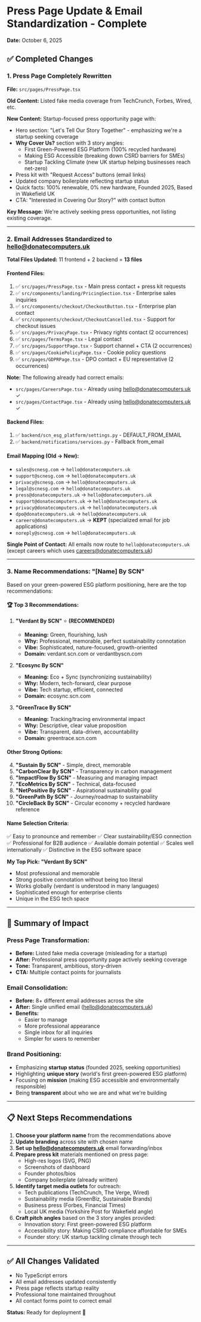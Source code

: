 # Press Page Update & Email Standardization - Complete

**Date:** October 6, 2025

## ✅ Completed Changes

### 1. Press Page Completely Rewritten
**File:** `src/pages/PressPage.tsx`

**Old Content:** Listed fake media coverage from TechCrunch, Forbes, Wired, etc.

**New Content:** Startup-focused press opportunity page with:
- Hero section: "Let's Tell Our Story Together" - emphasizing we're a startup seeking coverage
- **Why Cover Us?** section with 3 story angles:
  - First Green-Powered ESG Platform (100% recycled hardware)
  - Making ESG Accessible (breaking down CSRD barriers for SMEs)
  - Startup Tackling Climate (new UK startup helping businesses reach net-zero)
- Press kit with "Request Access" buttons (email links)
- Updated company boilerplate reflecting startup status
- Quick facts: 100% renewable, 0% new hardware, Founded 2025, Based in Wakefield UK
- CTA: "Interested in Covering Our Story?" with contact button

**Key Message:** We're actively seeking press opportunities, not listing existing coverage.

---

### 2. Email Addresses Standardized to hello@donatecomputers.uk

**Total Files Updated:** 11 frontend + 2 backend = **13 files**

#### Frontend Files:
1. ✅ `src/pages/PressPage.tsx` - Main press contact + press kit requests
2. ✅ `src/components/landing/PricingSection.tsx` - Enterprise sales inquiries
3. ✅ `src/components/checkout/CheckoutButton.tsx` - Enterprise plan contact
4. ✅ `src/components/checkout/CheckoutCancelled.tsx` - Support for checkout issues
5. ✅ `src/pages/PrivacyPage.tsx` - Privacy rights contact (2 occurrences)
6. ✅ `src/pages/TermsPage.tsx` - Legal contact
7. ✅ `src/pages/SupportPage.tsx` - Support channel + CTA (2 occurrences)
8. ✅ `src/pages/CookiePolicyPage.tsx` - Cookie policy questions
9. ✅ `src/pages/GDPRPage.tsx` - DPO contact + EU representative (2 occurrences)

**Note:** The following already had correct emails:
- `src/pages/CareersPage.tsx` - Already using hello@donatecomputers.uk ✓
- `src/pages/ContactPage.tsx` - Already using hello@donatecomputers.uk ✓

#### Backend Files:
1. ✅ `backend/scn_esg_platform/settings.py` - DEFAULT_FROM_EMAIL
2. ✅ `backend/notifications/services.py` - Fallback from_email

#### Email Mapping (Old → New):
- `sales@scnesg.com` → `hello@donatecomputers.uk`
- `support@scnesg.com` → `hello@donatecomputers.uk`
- `privacy@scnesg.com` → `hello@donatecomputers.uk`
- `legal@scnesg.com` → `hello@donatecomputers.uk`
- `press@donatecomputers.uk` → `hello@donatecomputers.uk`
- `support@donatecomputers.uk` → `hello@donatecomputers.uk`
- `privacy@donatecomputers.uk` → `hello@donatecomputers.uk`
- `dpo@donatecomputers.uk` → `hello@donatecomputers.uk`
- `careers@donatecomputers.uk` → **KEPT** (specialized email for job applications)
- `noreply@scnesg.com` → `hello@donatecomputers.uk`

**Single Point of Contact:** All emails now route to `hello@donatecomputers.uk` (except careers which uses careers@donatecomputers.uk)

---

### 3. Name Recommendations: "[Name] By SCN"

Based on your green-powered ESG platform positioning, here are the top recommendations:

#### 🏆 Top 3 Recommendations:

1. **"Verdant By SCN"** ⭐ **(RECOMMENDED)**
   - **Meaning:** Green, flourishing, lush
   - **Why:** Professional, memorable, perfect sustainability connotation
   - **Vibe:** Sophisticated, nature-focused, growth-oriented
   - **Domain:** verdant.scn.com or verdantbyscn.com

2. **"Ecosync By SCN"**
   - **Meaning:** Eco + Sync (synchronizing sustainability)
   - **Why:** Modern, tech-forward, clear purpose
   - **Vibe:** Tech startup, efficient, connected
   - **Domain:** ecosync.scn.com

3. **"GreenTrace By SCN"**
   - **Meaning:** Tracking/tracing environmental impact
   - **Why:** Descriptive, clear value proposition
   - **Vibe:** Transparent, data-driven, accountability
   - **Domain:** greentrace.scn.com

#### Other Strong Options:

4. **"Sustain By SCN"** - Simple, direct, memorable
5. **"CarbonClear By SCN"** - Transparency in carbon management
6. **"ImpactFlow By SCN"** - Measuring and managing impact
7. **"EcoMetrics By SCN"** - Technical, data-focused
8. **"NetPositive By SCN"** - Aspirational sustainability goal
9. **"GreenPath By SCN"** - Journey/roadmap to sustainability
10. **"CircleBack By SCN"** - Circular economy + recycled hardware reference

#### Name Selection Criteria:
✅ Easy to pronounce and remember
✅ Clear sustainability/ESG connection
✅ Professional for B2B audience
✅ Available domain potential
✅ Scales well internationally
✅ Distinctive in the ESG software space

**My Top Pick:** **"Verdant By SCN"** 
- Most professional and memorable
- Strong positive connotation without being too literal
- Works globally (verdant is understood in many languages)
- Sophisticated enough for enterprise clients
- Unique in the ESG tech space

---

## 🎯 Summary of Impact

### Press Page Transformation:
- **Before:** Listed fake media coverage (misleading for a startup)
- **After:** Professional press opportunity page actively seeking coverage
- **Tone:** Transparent, ambitious, story-driven
- **CTA:** Multiple contact points for journalists

### Email Consolidation:
- **Before:** 8+ different email addresses across the site
- **After:** Single unified email (hello@donatecomputers.uk)
- **Benefits:**
  - Easier to manage
  - More professional appearance
  - Single inbox for all inquiries
  - Simpler for users to remember

### Brand Positioning:
- Emphasizing **startup status** (founded 2025, seeking opportunities)
- Highlighting **unique story** (world's first green-powered ESG platform)
- Focusing on **mission** (making ESG accessible and environmentally responsible)
- Being **transparent** about who we are and what we're building

---

## 📋 Next Steps Recommendations

1. **Choose your platform name** from the recommendations above
2. **Update branding** across site with chosen name
3. **Set up hello@donatecomputers.uk** email forwarding/inbox
4. **Prepare press kit** materials mentioned on press page:
   - High-res logos (SVG, PNG)
   - Screenshots of dashboard
   - Founder photos/bios
   - Company boilerplate (already written)
5. **Identify target media outlets** for outreach:
   - Tech publications (TechCrunch, The Verge, Wired)
   - Sustainability media (GreenBiz, Sustainable Brands)
   - Business press (Forbes, Financial Times)
   - Local UK media (Yorkshire Post for Wakefield angle)
6. **Craft pitch angles** based on the 3 story angles provided:
   - Innovation story: First green-powered ESG platform
   - Accessibility story: Making CSRD compliance affordable for SMEs
   - Founder story: UK startup tackling climate through tech

---

## ✅ All Changes Validated

- No TypeScript errors
- All email addresses updated consistently
- Press page reflects startup reality
- Professional tone maintained throughout
- All contact forms point to correct email

**Status:** Ready for deployment 🚀
